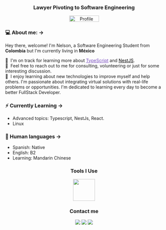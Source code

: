 <!-- <div align="center">
<img src="https://readme-typing-svg.herokuapp.com?font=Fira+Code&duration=2000&pause=1000&color=FFFFFFF3&background=1F2A35&center=true&vCenter=true&multiline=true&random=false&width=435&height=70&lines=Hello+%F0%9F%91%8B%2C+I'm+Nelson+Enrique.;+%40nechodev" alt="Hello, I'm Nelson Enrique" />
</div>
<hr> -->
<h3 align="center">Lawyer Pivoting to Software Engineering</h3>

<div align="center">
<img src="https://komarev.com/ghpvc/?username=nechodev" title="Figma" alt="Profile view counter" width="95" height="20" />
</div>

### 💻 About me: ->
<p aligh="left">
  <p>Hey there, welcome! I'm Nelson, a Software Engineering Student from <b>Colombia</b> but I'm currently living in <b>México</b></p>
  🌱 &nbsp;I'm on track for learning more about <a style="color:#764ABC" href="https://www.typescriptlang.org/" target="_blank"><u>TypeScript</u></a> and <a style="color:#000000" href="https://nestjs.com/" target="_blank"><u>NestJS</u></a>.</br> 
  💬 &nbsp;Feel free to reach out to me for consulting, volunteering or just for some interesting discussion. <br>
  📎 &nbsp;I enjoy learning about new technologies to improve myself and help others. I'm passionate about integrating virtual solutions with real-life problems or opportunities. I'm dedicated to learning every day to become a better FullStack Developer.
</p>

### ⚡ Currently Learning ->
- Advanced topics: Typescript, NestJs, React.
- Linux

### 💬 Human languages ->
- Spanish: Native
- English: B2
- Learning: Mandarin Chinese

<!--- Tools i use V1--->
<div align="center">
<!--   <h3>Tools I Use</h3> -->
<!--     <img src="https://cdn.jsdelivr.net/gh/devicons/devicon/icons/html5/html5-original.svg" title="HTML5" alt="HTML5" width="30" height="30"/>
    <img src="https://cdn.jsdelivr.net/gh/devicons/devicon/icons/css3/css3-original.svg" title="CSS3" alt="CSS3" width="30" height="30"/>
    <img src="https://cdn.jsdelivr.net/gh/devicons/devicon/icons/javascript/javascript-original.svg" title="JavaScript" alt="JavaScript" width="30" height="30"/>
    <img src="https://github.com/tandpfun/skill-icons/raw/main/icons/ExpressJS-Dark.svg" title="Express" alt="express" width="30" height="30"/>
    <img src="https://github.com/tandpfun/skill-icons/raw/main/icons/css.svg" title="Express" alt="express" width="30" height="30"/>
    <img src="https://cdn.jsdelivr.net/gh/devicons/devicon/icons/react/react-original.svg" title="React" alt="React" width="30" height="30"/>
    <img src="https://github.com/tandpfun/skill-icons/raw/main/icons/TailwindCSS-Dark.svg" title="tailwindcss" alt="tailwindcss" width="30" height="30"/>    
    <img src="https://github.com/tandpfun/skill-icons/raw/main/icons/Linux-Dark.svg" title="Linux" alt="Linux" width="30" height="30"/>
    <img src="https://github.com/tandpfun/skill-icons/raw/main/icons/NeoVim-Dark.svg" title="Neovim" alt="Neovim" width="30" height="30"/>
    <img src="https://cdn.jsdelivr.net/gh/devicons/devicon/icons/npm/npm-original-wordmark.svg" title="npm" alt="npm" width="30" height="30"/>
    <img src="https://cdn.jsdelivr.net/gh/devicons/devicon/icons/git/git-original.svg" title="Git" alt="Git" width="30" height="30"/>
    <img src="https://cdn.jsdelivr.net/gh/devicons/devicon/icons/figma/figma-original.svg" title="Figma" alt="Figma" width="30" height="30" /> -->
<!-- </div> -->


<!--- Tools i use V2--->

<div align="center">
  <h3>Tools I Use</h3>
  <img src="https://skillicons.dev/icons?i=html,css,js,ts,nodejs,express,nestjs,react,figma,tailwind,mongodb,postgres,git,linux,vscode,"  height="70" />
<!--   npm -->

</div> 

<div align="center">
    <h3>Contact me</h3>
  <a href="https://www.linkedin.com/in/abogadatos/" target="_blank"><img src="https://img.shields.io/badge/-LinkedIn-%230077B5?style=for-the-badge&logo=linkedin&logoColor=white" target="_blank"></a> 
<!--   <a href="mailto:nechowork@outlook.com"><img src="https://img.shields.io/badge/-Gmail-%23333?style=for-the-badge&logo=gmail&logoColor=white&color=red" target="_blank"></a> -->
  <a href="https://www.instagram.com/nechodev/" target="_blank"><img src="https://img.shields.io/badge/-Instagram-%23E4405F?style=for-the-badge&logo=instagram&logoColor=white" target="_blank"></a>
  <a href="https://twitter.com/abogadatos"><img src="https://img.shields.io/badge/-Twitter-%1DA1F2?style=for-the-badge&logo=twitter&logoColor=white&color=1DA1F2" target="_blank"></a>
</div>

<!---
nechoarias/nechoarias is a ✨ special ✨ repository because its `README.md` (this file) appears on your GitHub profile.
You can click the Preview link to take a look at your changes.
--->
